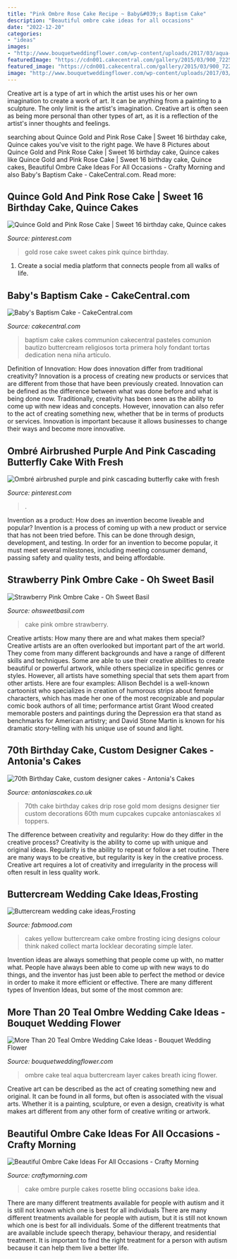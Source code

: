 ```yaml
---
title: "Pink Ombre Rose Cake Recipe ~ Baby&#039;s Baptism Cake"
description: "Beautiful ombre cake ideas for all occasions"
date: "2022-12-20"
categories:
- "ideas"
images:
- "http://www.bouquetweddingflower.com/wp-content/uploads/2017/03/aqua-and-blue-ombre-wedding-cake.jpg"
featuredImage: "https://cdn001.cakecentral.com/gallery/2015/03/900_722513QWJK_babys-baptism-cake.jpg"
featured_image: "https://cdn001.cakecentral.com/gallery/2015/03/900_722513QWJK_babys-baptism-cake.jpg"
image: "http://www.bouquetweddingflower.com/wp-content/uploads/2017/03/aqua-and-blue-ombre-wedding-cake.jpg"
---
```



Creative art is a type of art in which the artist uses his or her own imagination to create a work of art. It can be anything from a painting to a sculpture. The only limit is the artist's imagination. Creative art is often seen as being more personal than other types of art, as it is a reflection of the artist's inner thoughts and feelings.

	

		
searching about Quince Gold and Pink Rose Cake | Sweet 16 birthday cake, Quince cakes you've visit to the right page. We have 8 Pictures about Quince Gold and Pink Rose Cake | Sweet 16 birthday cake, Quince cakes like Quince Gold and Pink Rose Cake | Sweet 16 birthday cake, Quince cakes, Beautiful Ombre Cake Ideas For All Occasions - Crafty Morning and also Baby&#039;s Baptism Cake - CakeCentral.com. Read more:
		
    
## Quince Gold And Pink Rose Cake | Sweet 16 Birthday Cake, Quince Cakes

<img loading=lazy src="https://i.pinimg.com/736x/1f/11/1f/1f111ff500593a9cc6ff44ad7a46fb92.jpg" onerror="this.onerror=null;this.src='https://tse3.mm.bing.net/th?id=OIP.bHRV703LzTXT9kkgo0Z1nwHaHa&amp;pid=15.1';" alt="Quince Gold and Pink Rose Cake | Sweet 16 birthday cake, Quince cakes">

_Source: pinterest.com_

>gold rose cake sweet cakes pink quince birthday. 

	

1. Create a social media platform that connects people from all walks of life. 

    
## Baby&#039;s Baptism Cake - CakeCentral.com

<img loading=lazy src="https://cdn001.cakecentral.com/gallery/2015/03/900_722513QWJK_babys-baptism-cake.jpg" onerror="this.onerror=null;this.src='https://tse3.mm.bing.net/th?id=OIP.9UW-wbqW_zfWQqLmIWIwFwHaMY&amp;pid=15.1';" alt="Baby&#039;s Baptism Cake - CakeCentral.com">

_Source: cakecentral.com_

>baptism cake cakes communion cakecentral pasteles comunion bautizo buttercream religiosos torta primera holy fondant tortas dedication nena niña artículo. 

	

Definition of Innovation: How does innovation differ from traditional creativity?
Innovation is a process of creating new products or services that are different from those that have been previously created. Innovation can be defined as the difference between what was done before and what is being done now. Traditionally, creativity has been seen as the ability to come up with new ideas and concepts. However, innovation can also refer to the act of creating something new, whether that be in terms of products or services. Innovation is important because it allows businesses to change their ways and become more innovative.

    
## Ombré Airbrushed Purple And Pink Cascading Butterfly Cake With Fresh

<img loading=lazy src="https://i.pinimg.com/originals/d3/ee/c5/d3eec5d45c7fdaa1e8827fc594e33706.jpg" onerror="this.onerror=null;this.src='https://tse1.mm.bing.net/th?id=OIP.z9zxAVf-7h1rLwY9zqfjtwHaJ4&amp;pid=15.1';" alt="Ombré airbrushed purple and pink cascading butterfly cake with fresh">

_Source: pinterest.com_

>. 

	

Invention as a product: How does an invention become liveable and popular?
Invention is a process of coming up with a new product or service that has not been tried before. This can be done through design, development, and testing. In order for an invention to become popular, it must meet several milestones, including meeting consumer demand, passing safety and quality tests, and being affordable.

    
## Strawberry Pink Ombre Cake - Oh Sweet Basil

<img loading=lazy src="https://ohsweetbasil.com/wp-content/uploads/CloseupSliceBack.jpg" onerror="this.onerror=null;this.src='https://tse3.mm.bing.net/th?id=OIP.LnMqZhZoCUfNZoBXBl1f6gHaLL&amp;pid=15.1';" alt="Strawberry Pink Ombre Cake - Oh Sweet Basil">

_Source: ohsweetbasil.com_

>cake pink ombre strawberry. 

	

Creative artists: How many there are and what makes them special?
Creative artists are an often overlooked but important part of the art world. They come from many different backgrounds and have a range of different skills and techniques. Some are able to use their creative abilities to create beautiful or powerful artwork, while others specialize in specific genres or styles. However, all artists have something special that sets them apart from other artists. Here are four examples: 
Allison Bechdel is a well-known cartoonist who specializes in creation of humorous strips about female characters, which has made her one of the most recognizable and popular comic book authors of all time; performance artist Grant Wood created memorable posters and paintings during the Depression era that stand as benchmarks for American artistry; and David Stone Martin is known for his dramatic story-telling with his unique use of sound and light.

    
## 70th Birthday Cake, Custom Designer Cakes - Antonia&#039;s Cakes

<img loading=lazy src="https://antoniascakes.co.uk/wp-content/uploads/2018/09/xl-rose-gold-70th.png" onerror="this.onerror=null;this.src='https://tse3.mm.bing.net/th?id=OIP.1v95wOK3ocIdKBcPz7BzlQHaL3&amp;pid=15.1';" alt="70th Birthday Cake, custom designer cakes - Antonia&#039;s Cakes">

_Source: antoniascakes.co.uk_

>70th cake birthday cakes drip rose gold mom designs designer tier custom decorations 60th mum cupcakes cupcake antoniascakes xl toppers. 

	

The difference between creativity and regularity: How do they differ in the creative process?
Creativity is the ability to come up with unique and original ideas. Regularity is the ability to repeat or follow a set routine. There are many ways to be creative, but regularity is key in the creative process. Creative art requires a lot of creativity and irregularity in the process will often result in less quality work.

    
## Buttercream Wedding Cake Ideas,Frosting

<img loading=lazy src="http://fabmood.com/wp-content/uploads/2014/05/Buttercream-wedding-cake8.jpg" onerror="this.onerror=null;this.src='https://tse2.mm.bing.net/th?id=OIP.qPy-plt6y7uCerYM9Vvz8gHaJ4&amp;pid=15.1';" alt="Buttercream wedding cake ideas,Frosting">

_Source: fabmood.com_

>cakes yellow buttercream cake ombre frosting icing designs colour think naked collect marta locklear decorating simple later. 

	

Invention ideas are always something that people come up with, no matter what. People have always been able to come up with new ways to do things, and the inventor has just been able to perfect the method or device in order to make it more efficient or effective. There are many different types of Invention Ideas, but some of the most common are:

    
## More Than 20 Teal Ombre Wedding Cake Ideas - Bouquet Wedding Flower

<img loading=lazy src="http://www.bouquetweddingflower.com/wp-content/uploads/2017/03/aqua-and-blue-ombre-wedding-cake.jpg" onerror="this.onerror=null;this.src='https://tse4.mm.bing.net/th?id=OIP.OCPsA_giWXLszW0ATxdm4AHaLG&amp;pid=15.1';" alt="More Than 20 Teal Ombre Wedding Cake Ideas - Bouquet Wedding Flower">

_Source: bouquetweddingflower.com_

>ombre cake teal aqua buttercream layer cakes breath icing flower. 

	

Creative art can be described as the act of creating something new and original. It can be found in all forms, but often is associated with the visual arts. Whether it is a painting, sculpture, or even a design, creativity is what makes art different from any other form of creative writing or artwork.

    
## Beautiful Ombre Cake Ideas For All Occasions - Crafty Morning

<img loading=lazy src="http://2.bp.blogspot.com/-29YZMzGftZU/UtwOVUOwgcI/AAAAAAAAREc/Igp-NTnHHes/s1600/purple-ombre-cake-idea.jpg" onerror="this.onerror=null;this.src='https://tse2.mm.bing.net/th?id=OIP.nKipRruS_e7Ifd35loPCNQHaLM&amp;pid=15.1';" alt="Beautiful Ombre Cake Ideas For All Occasions - Crafty Morning">

_Source: craftymorning.com_

>cake ombre purple cakes rosette bling occasions bake idea. 

	

There are many different treatments available for people with autism and it is still not known which one is best for all individuals
There are many different treatments available for people with autism, but it is still not known which one is best for all individuals. Some of the different treatments that are available include speech therapy, behaviour therapy, and residential treatment. It is important to find the right treatment for a person with autism because it can help them live a better life.

